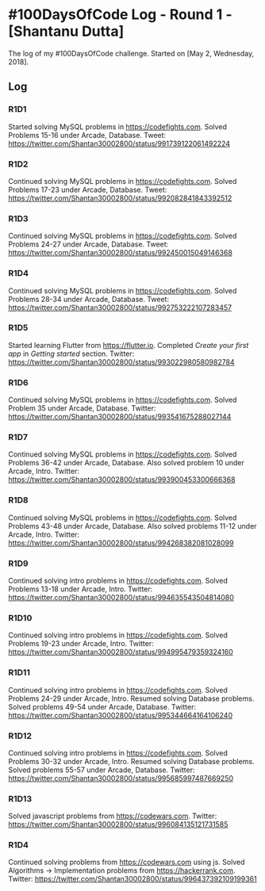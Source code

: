 # #100DaysOfCode Log - Round 1 - [Shantanu Dutta]

The log of my #100DaysOfCode challenge. Started on [May 2, Wednesday, 2018].

## Log

### R1D1 
Started solving MySQL problems in https://codefights.com.  Solved Problems 15-16 under Arcade, Database.
Tweet: https://twitter.com/Shantan30002800/status/991739122061492224

### R1D2 
Continued solving MySQL problems in https://codefights.com.  Solved Problems 17-23 under Arcade, Database.
Tweet: https://twitter.com/Shantan30002800/status/992082841843392512

### R1D3 
Continued solving MySQL problems in https://codefights.com.  Solved Problems 24-27 under Arcade, Database.
Tweet: https://twitter.com/Shantan30002800/status/992450015049146368

### R1D4 
Continued solving MySQL problems in https://codefights.com.  Solved Problems 28-34 under Arcade, Database.
Tweet: https://twitter.com/Shantan30002800/status/992753222107283457

### R1D5 
Started learning Flutter from https://flutter.io.  Completed *Create your first app* in *Getting started* section.
Twitter: https://twitter.com/Shantan30002800/status/993022980580982784

### R1D6 
Continued solving MySQL problems in https://codefights.com.  Solved Problem 35 under Arcade, Database.
Twitter: https://twitter.com/Shantan30002800/status/993541675288027144

### R1D7 
Continued solving MySQL problems in https://codefights.com.  Solved Problems 36-42 under Arcade, Database.  Also
solved problem 10 under Arcade, Intro.
Twitter: https://twitter.com/Shantan30002800/status/993900453300666368

### R1D8 
Continued solving MySQL problems in https://codefights.com.  Solved Problems 43-48 under Arcade, Database.  Also
solved problems 11-12 under Arcade, Intro.
Twitter: https://twitter.com/Shantan30002800/status/994268382081028099

### R1D9 
Continued solving intro problems in https://codefights.com.  Solved Problems 13-18 under Arcade, Intro.
Twitter: https://twitter.com/Shantan30002800/status/994635543504814080

### R1D10 
Continued solving intro problems in https://codefights.com.  Solved Problems 19-23 under Arcade, Intro.
Twitter: https://twitter.com/Shantan30002800/status/994995479359324160

### R1D11 
Continued solving intro problems in https://codefights.com.  Solved Problems 24-29 under Arcade, Intro.
Resumed solving Database problems.  Solved problems 49-54 under Arcade, Database.
Twitter: https://twitter.com/Shantan30002800/status/995344664164106240

### R1D12 
Continued solving intro problems in https://codefights.com.  Solved Problems 30-32 under Arcade, Intro.
Resumed solving Database problems.  Solved problems 55-57 under Arcade, Database.
Twitter: https://twitter.com/Shantan30002800/status/995685997487669250

### R1D13
Solved javascript problems from https://codewars.com.
Twitter: https://twitter.com/Shantan30002800/status/996084135121731585

### R1D4
Continued solving problems from https://codewars.com using js.  Solved Algorithms -> Implementation problems
from https://hackerrank.com.
Twitter: https://twitter.com/Shantan30002800/status/996437392109199361

